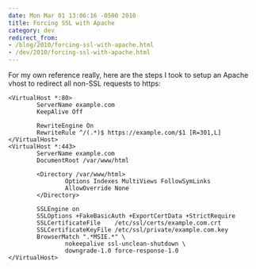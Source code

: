 ```yaml
---
date: Mon Mar 01 13:06:16 -0500 2010
title: Forcing SSL with Apache
category: dev
redirect_from:
- /blog/2010/forcing-ssl-with-apache.html
- /dev/2010/forcing-ssl-with-apache.html
---
```


For my own reference really, here are the steps I took to setup an Apache vhost
to redirect all non-SSL requests to https:

```
<VirtualHost *:80>
        ServerName example.com
        KeepAlive Off

        RewriteEngine On
        RewriteRule ^/(.*)$ https://example.com/$1 [R=301,L]
</VirtualHost>
<VirtualHost *:443>
        ServerName example.com
        DocumentRoot /var/www/html

        <Directory /var/www/html>
                Options Indexes MultiViews FollowSymLinks
                AllowOverride None
        </Directory>

        SSLEngine on
        SSLOptions +FakeBasicAuth +ExportCertData +StrictRequire
        SSLCertificateFile    /etc/ssl/certs/example.com.crt
        SSLCertificateKeyFile /etc/ssl/private/example.com.key
        BrowserMatch ".*MSIE.*" \
                nokeepalive ssl-unclean-shutdown \
                downgrade-1.0 force-response-1.0
</VirtualHost>
```

[gist]: https://gist.github.com/itspriddle/318614
